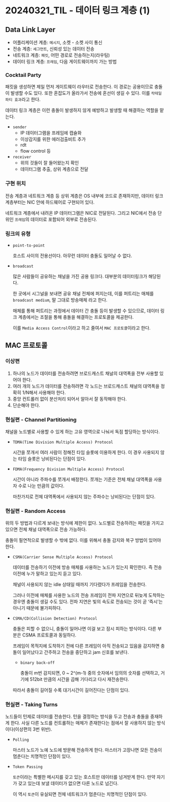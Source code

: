 # 20240321_TIL - 데이터 링크 계층 (1)

## Data Link Layer

- 어플리케이션 계층: `메시지`, 소켓 - 소켓 사이 통신
- 전송 계층: `세그먼트`, 신뢰성 있는 데이터 전송
- 네트워크 계층: `패킷`, 어떤 경로로 전송하는지(라우팅)
- 데이터 링크 계층: `프레임`, 다음 게이트웨이까지 가는 방법

### Cocktail Party

패킷을 생성하면 제일 먼저 게이트웨이 라우터로 전송한다. 이 경로는 공용이므로 충돌이 발생할 수도 있다. 또한 혼잡도가 올라가서 전송에 혼선이 생길 수 있다. 이를 `칵테일 파티 효과`라고 한다.

데이터 링크 계층은 이런 충돌이 발생하지 않게 예방하고 발생할 때 해결하는 역할을 맡는다. 

- `sender`
    - IP 데이터그램을 프레임에 캡슐화
    - 이상감지를 위한 에러검출비트 추가
    - rdt
    - flow control 등
- `receiver`
    - 위의 것들이 잘 들어왔는지 확인
    - 데이터그램 추출, 상위 계층으로 전달

### 구현 위치

전송 계층과 네트워크 계층 등 상위 계층은 OS 내부에 코드로 존재하지만, 데이터 링크 계층부터는 NIC 안에 하드웨어로 구현되어 있다. 

네트워크 계층에서 내려온 IP 데이터그램은 NIC로 전달된다. 그리고 NIC에서 전송 단위인 `프레임`의 데이터로 포함되어 외부로 전송된다.

### 링크의 유형

- `point-to-point`
    
    호스트 사이의 전용선이다. 아무런 데이터 충돌도 일어날 수 없다. 
    
- `broadcast`
    
    많은 사람들이 공유하는 채널을 가진 공용 링크다. 대부분의 데이터링크가 해당된다. 
    
    한 곳에서 시그널을 보내면 공유 채널 전체에 퍼지는데, 이를 퍼트리는 매체를 `broadcast medium`, 말 그대로 방송매체 라고 한다.
    
    매체를 통해 퍼트리는 과정에서 데이터 간 충돌 등이 발생할 수 있으므로, 데이터 링크 계층에서는 조절을 통해 충돌을 해결하는 프로토콜을 제공한다. 
    
    이를 `Media Access Control`이라고 하고 줄여서 `MAC 프로토콜`이라고 한다.
    

## MAC 프로토콜

### 이상편

1. 하나의 노드가 데이터를 전송하려면 브로드캐스트 채널의 대역폭을 전부 사용할 있어야 한다.
2. 여러 개의 노드가 데이터를 전송하려면 각 노드는 브로드캐스트 채널의 대역폭을 정확히 1/N해서 사용해야 한다.
3. 중앙 컨트롤러 없이 분산처리 되어서 알아서 잘 동작해야 한다.
4. 단순해야 한다.

### 현실편 - Channel Partitioning

채널을 노드별로 사용할 수 있게 하는 고유 영역으로 나눠서 독점 할당하는 방식이다.

- `TDMA(Time Division Multiple Access) Protocol`
    
    시간을 쪼개서 여러 사람이 정해진 타임 슬롯에 이용하게 한다. 이 경우 사용되지 않는 타임 슬롯은 낭비된다는 단점이 있다.
    
- `FDMA(Frequency Division Multiple Access) Protocol`
    
    시간이 아니라 주파수를 쪼개서 배정한다. 쪼개는 기준은 전체 채널 대역폭을 사용자 수로 나눈 만큼의 값이다.
    
    마찬가지로 전체 대역폭에서 사용되지 않는 주파수는 낭비된다는 단점이 있다.
    

### 현실편 - Random Access

위의 두 방법과 다르게 보내는 방식에 제한이 없다. 노드별로 전송하려는 패킷을 가지고 있으면 전체 채널 대역폭으로 전송 가능하다.

충돌이 필연적으로 발생할 수 밖에 없다. 이를 위해서 충돌 감지와 복구 방법이 있어야 한다.

- `CSMA(Carrier Sense Multiple Access) Protocol`
    
    데이터를 전송하기 이전에 방송 매체를 사용하는 노드가 있는지 확인한다. 즉 전송 이전에 누가 말하고 있는지 듣고 있다.
    
    채널이 사용되지 않는 idle 상태일 때까지 기다렸다가 프레임을 전송한다.
    
    그러나 이전에 매체를 사용한 노드의 전송 프레임이 전파 지연으로 뒤늦게 도착하는 경우엔 충돌이 생길 수도 있다. 전파 지연은 빛의 속도로 전송되는 것이 곧 ‘즉시’는 아니기 때문에 불가피하다.
    
- `CSMA/CD(Collision Detection) Protocol`
    
    충돌은 피할 수 없으니, 충돌이 일어나면 이걸 보고 잠시 피하는 방식이다. 다른 부분은 CSMA 프로토콜과 동일하다.
    
    프레임이 목적지에 도착하기 전에 다른 프레임이 아직 전송되고 있음을 감지하면 충돌이 일어났다고 간주하고 전송을 중단하고 jam 신호를 보낸다.
    
    - `binary back-off`
        
        충돌이 m번 감지되면, 0 ~ 2^(m-1) 중의 숫자에서 임의의 숫자를 선택하고, 거기에 512bit 만큼의 시간을 곱해 기다리고 다시 재전송한다.
        
    
    따라서 충돌이 길어질 수록 대기시간이 길어진다는 단점이 있다.
    

### 현실편 - Taking Turns

노드들이 턴제로 데이터를 전송한다. 턴을 결정하는 방식을 두고 전송과 충돌을 중재하게 한다. 사실 다른 노드를 컨트롤하는 매체가 존재한다는 점에서 잘 사용하지 않는 방식이다(이상편의 3번 위반).

- `Polling`
    
    마스터 노드가 노예 노드에 방문해 전송하게 한다. 마스터가 고장나면 모든 전송이 멈춘다는 치명적인 단점이 있다.
    
- `Token Passing`
    
    `토큰`이라는 특별한 메시지를 갖고 있는 호스트만 데이터를 넘겨받게 한다. 만약 자기가 갖고 있는데 보낼 데이터가 없으면 다른 노드로 넘긴다.
    
    이 역시 `토큰`이 유실되면 전체 네트워크가 멈춘다는 치명적인 단점이 있다.